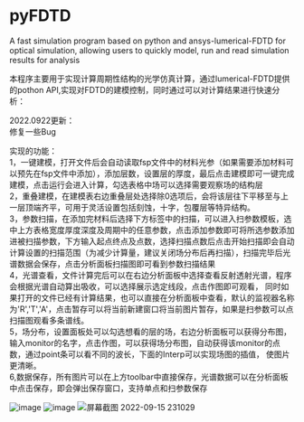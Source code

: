 # pyFDTD
A fast simulation program based on python and ansys-lumerical-FDTD for optical simulation, allowing users to quickly model, run and read simulation results for analysis

本程序主要用于实现计算周期性结构的光学仿真计算，通过lumerical-FDTD提供的pothon API,实现对FDTD的建模控制，同时通过可以对计算结果进行快速分析：
    
2022.0922更新：  
修复一些Bug

实现的功能：  
1，一键建模，打开文件后会自动读取fsp文件中的材料光参（如果需要添加材料可以预先在fsp文件中添加），添加层数，设置层的厚度，最后点击建模即可一键完成建模，点击运行会进入计算，勾选表格中场可以选择需要观察场的结构层  
2，重叠建模，在建模表右边重叠层处选择除0选项后，会将该层往下平移至与上一层顶端齐平，可用于灵活设置包括刻蚀，十字，包覆层等特异结构。  
3，参数扫描，在添加完材料后选择下方标签中的扫描，可以进入扫参数模板，选中上方表格宽度厚度深度及周期中的任意参数，点击添加参数即可将所选参数添加进被扫描参数，下方输入起点终点及点数，选择扫描点数后点击开始扫描即会自动计算设置的扫描范围（为减少计算量，建议关闭场分布后再扫描），扫描完毕后光谱数据会保存，点击分析面板扫描图即可看到参数扫描结果  
4，光谱查看，文件计算完后可以在右边分析面板中选择查看反射透射光谱，程序会根据光谱自动算出吸收，可以选择展示选定线段，点击作图即可观看， 同时如果打开的文件已经有计算结果，也可以直接在分析面板中查看，默认的监视器名称为'R','T','A'，点击暂存可以将当前新建窗口将当前图片暂存，如果是扫参数可以点扫描图观看多条谱线。  
5，场分布，设置面板处可以勾选想看的层的场，右边分析面板可以获得分布图，输入monitor的名字，点击作图，可以获得场分布图，自动获得该monitor的点数，通过point条可以看不同的波长，下面的Interp可以实现场图的插值， 使图片更清晰。  
6,数据保存，所有图片可以在上方toolbar中直接保存，光谱数据可以在分析面板中点击保存，即会弹出保存窗口，支持单点和扫参数保存 

![image](https://user-images.githubusercontent.com/109337832/189107873-ba443ce0-27ac-4a4b-9b03-af221db79df2.png)
![image](https://user-images.githubusercontent.com/109337832/189108036-68ed5361-b7df-4b59-a5d6-4d9e9e3adeb9.png)
![屏幕截图 2022-09-15 231029](https://user-images.githubusercontent.com/109337832/190675576-012edf19-0ff7-4d83-b579-249f9a9ef19a.png)
